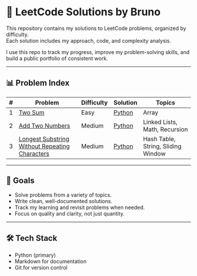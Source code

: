 # 🧠 LeetCode Solutions by Bruno

This repository contains my solutions to LeetCode problems, organized by difficulty.  
Each solution includes my approach, code, and complexity analysis.

I use this repo to track my progress, improve my problem-solving skills, and build a public portfolio of consistent work.

---

## 📊 Problem Index

| #   | Problem                                                                                                                         | Difficulty | Solution                                                   | Topics                             |
| --- | ------------------------------------------------------------------------------------------------------------------------------- | ---------- | ---------------------------------------------------------- | ---------------------------------- |
| 1   | [Two Sum](https://leetcode.com/problems/two-sum/)                                                                               | Easy       | [Python](easy/two-sum.py)                                  | Array                              |
| 2   | [Add Two Numbers](https://leetcode.com/problems/add-two-numbers/)                                                               | Medium     | [Python](medium/add-two-numbers.py)                        | Linked Lists, Math, Recursion      |
| 3   | [Longest Substring Without Repeating Characters](https://leetcode.com/problems/longest-substring-without-repeating-characters/) | Medium     | [Python](longest-substring-without-repeting-characters.py) | Hash Table, String, Sliding Window |

---

## 🚀 Goals

- Solve problems from a variety of topics.
- Write clean, well-documented solutions.
- Track my learning and revisit problems when needed.
- Focus on quality and clarity, not just quantity.

---

## 🛠️ Tech Stack

- Python (primary)
- Markdown for documentation
- Git for version control
